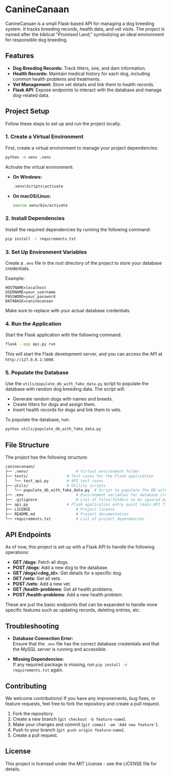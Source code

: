 # CanineCanaan

CanineCanaan is a small Flask-based API for managing a dog breeding system. It tracks breeding records, health data, and vet visits. The project is named after the biblical "Promised Land," symbolizing an ideal environment for responsible dog breeding.

## Features

- **Dog Breeding Records:** Track litters, sire, and dam information.
- **Health Records:** Maintain medical history for each dog, including common health problems and treatments.
- **Vet Management:** Store vet details and link them to health records.
- **Flask API:** Expose endpoints to interact with the database and manage dog-related data.

## Project Setup

Follow these steps to set up and run the project locally.

### 1. Create a Virtual Environment

First, create a virtual environment to manage your project dependencies:

```bash
python -m venv .venv
```

Activate the virtual environment:

-   **On Windows:**

    ```bash
    .venv\Scripts\activate
    ```

-   **On macOS/Linux:**

    ```bash
    source venv/bin/activate
    ```

### 2\. Install Dependencies

Install the required dependencies by running the following command:

```bash
pip install -r requirements.txt
```

### 3\. Set Up Environment Variables

Create a `.env` file in the root directory of the project to store your database credentials.

Example:

```.env
HOSTNAME=localhost
USERNAME=your_username
PASSWORD=your_password
DATABASE=caninecanaan
```

Make sure to replace with your actual database credentials.

### 4\. Run the Application

Start the Flask application with the following command:

```bash
flask --app api.py run
```

This will start the Flask development server, and you can access the API at `http://127.0.0.1:5000`.

### 5\. Populate the Database

Use the `utils/populate_db_with_fake_data.py` script to populate the database with random dog breeding data. The script will:

-   Generate random dogs with names and breeds.
-   Create litters for dogs and assign them.
-   Insert health records for dogs and link them to vets.

To populate the database, run:

```bash
python utils/populate_db_with_fake_data.py
```

File Structure
--------------

The project has the following structure:

```bash
caninecanaan/
├── .venv/                     # Virtual environment folder                       
├── tests/                 # Test cases for the Flask application
│   └── test_api.py        # API test cases
├── utils/                 # Utility scripts
│   └── populate_db_with_fake_data.py  # Script to populate the DB with fake data
├── .env                       # Environment variables for database credentials
├── .gitignore                 # List of files/folders to be ignored by Git
├── api.py                 # Flask application entry point (main API file)
├── LICENSE                    # Project license
├── README.md                  # Project documentation
└── requirements.txt           # List of project dependencies
```

API Endpoints
-------------

As of now, this project is set up with a Flask API to handle the following operations:

-   **GET /dogs**: Fetch all dogs.
-   **POST /dogs**: Add a new dog to the database.
-   **GET /dogs/<dog_id>**: Get details for a specific dog.
-   **GET /vets**: Get all vets.
-   **POST /vets**: Add a new vet.
-   **GET /health-problems**: Get all health problems.
-   **POST /health-problems**: Add a new health problem.

These are just the basic endpoints that can be expanded to handle more specific features such as updating records, deleting entries, etc.

Troubleshooting
---------------

-   **Database Connection Error:**\
    Ensure that the `.env` file has the correct database credentials and that the MySQL server is running and accessible.

-   **Missing Dependencies:**\
    If any required package is missing, run `pip install -r requirements.txt` again.

Contributing
------------

We welcome contributions! If you have any improvements, bug fixes, or feature requests, feel free to fork the repository and create a pull request.

1.  Fork the repository.
2.  Create a new branch (`git checkout -b feature-name`).
3.  Make your changes and commit (`git commit -am 'Add new feature'`).
4.  Push to your branch (`git push origin feature-name`).
5.  Create a pull request.

License
-------

This project is licensed under the MIT License - see the LICENSE file for details.